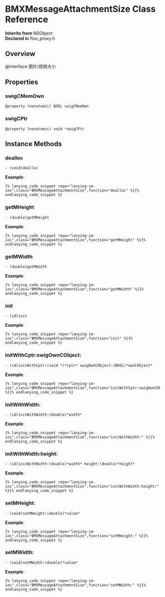 # BMXMessageAttachmentSize Class Reference

  **Inherits from** NSObject  
  **Declared in** floo_proxy.h  

## Overview

@interface 图片/视频大小

## Properties

<a name="//api/name/swigCMemOwn" title="swigCMemOwn"></a>
### swigCMemOwn

`@property (nonatomic) BOOL swigCMemOwn`

<a name="//api/name/swigCPtr" title="swigCPtr"></a>
### swigCPtr

`@property (nonatomic) void *swigCPtr`

<a title="Instance Methods" name="instance_methods"></a>
## Instance Methods

<a name="//api/name/dealloc" title="dealloc"></a>
### dealloc

`- (void)dealloc`

<a name="//api/name/getMHeight" title="getMHeight"></a>
**Example**:
```
{% lanying_code_snippet repo="lanying-im-ios",class="BMXMessageAttachmentSize",function="dealloc" %}{% endlanying_code_snippet %}
```
### getMHeight

`- (double)getMHeight`

<a name="//api/name/getMWidth" title="getMWidth"></a>
**Example**:
```
{% lanying_code_snippet repo="lanying-im-ios",class="BMXMessageAttachmentSize",function="getMHeight" %}{% endlanying_code_snippet %}
```
### getMWidth

`- (double)getMWidth`

<a name="//api/name/init" title="init"></a>
**Example**:
```
{% lanying_code_snippet repo="lanying-im-ios",class="BMXMessageAttachmentSize",function="getMWidth" %}{% endlanying_code_snippet %}
```
### init

`- (id)init`

<a name="//api/name/initWithCptr:swigOwnCObject:" title="initWithCptr:swigOwnCObject:"></a>
**Example**:
```
{% lanying_code_snippet repo="lanying-im-ios",class="BMXMessageAttachmentSize",function="init" %}{% endlanying_code_snippet %}
```
### initWithCptr:swigOwnCObject:

`- (id)initWithCptr:(void *)*cptr* swigOwnCObject:(BOOL)*ownCObject*`

<a name="//api/name/initWithWidth:" title="initWithWidth:"></a>
**Example**:
```
{% lanying_code_snippet repo="lanying-im-ios",class="BMXMessageAttachmentSize",function="initWithCptr:swigOwnCObject:" %}{% endlanying_code_snippet %}
```
### initWithWidth:

`- (id)initWithWidth:(double)*width*`

<a name="//api/name/initWithWidth:height:" title="initWithWidth:height:"></a>
**Example**:
```
{% lanying_code_snippet repo="lanying-im-ios",class="BMXMessageAttachmentSize",function="initWithWidth:" %}{% endlanying_code_snippet %}
```
### initWithWidth:height:

`- (id)initWithWidth:(double)*width* height:(double)*height*`

<a name="//api/name/setMHeight:" title="setMHeight:"></a>
**Example**:
```
{% lanying_code_snippet repo="lanying-im-ios",class="BMXMessageAttachmentSize",function="initWithWidth:height:" %}{% endlanying_code_snippet %}
```
### setMHeight:

`- (void)setMHeight:(double)*value*`

<a name="//api/name/setMWidth:" title="setMWidth:"></a>
**Example**:
```
{% lanying_code_snippet repo="lanying-im-ios",class="BMXMessageAttachmentSize",function="setMHeight:" %}{% endlanying_code_snippet %}
```
### setMWidth:

`- (void)setMWidth:(double)*value*`

**Example**:
```
{% lanying_code_snippet repo="lanying-im-ios",class="BMXMessageAttachmentSize",function="setMWidth:" %}{% endlanying_code_snippet %}
```
